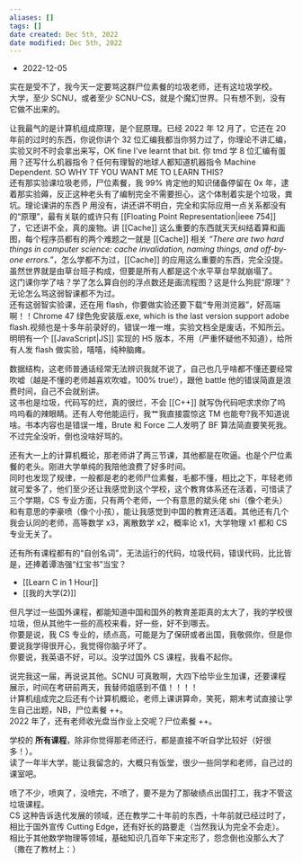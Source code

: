 ```yaml
---
aliases: []
tags: []
date created: Dec 5th, 2022
date modified: Dec 5th, 2022
---
```

- 2022-12-05  

实在是受不了，我今天一定要骂这群尸位素餐的垃圾老师，还有这垃圾学校。  
大学，至少 SCNU，或者至少 SCNU-CS，就是个魔幻世界。只有想不到，没有它做不出来的。  

让我最气的是计算机组成原理，是个屁原理。已经 2022 年 12 月了，它还在 20 年前的过时的东西，你说你讲个 32 位汇编我都当你努力过了，你理论不讲汇编，实验又时不时会拿出来写，OK fine I've learnt that bit. 你 tmd 学 8 位汇编有蛋用？还写什么机器指令？任何有理智的地球人都知道机器指令 Machine Dependent. SO WHY TF YOU WANT ME TO LEARN THIS?  
还有那实验课垃圾老师，尸位素餐，我 99% 肯定他的知识储备停留在 0x 年，逮着那实验薅，反正这种老头有了编制完全不需要担心，这个体制着实是个垃圾，粪坑。理论课讲的东西 P 用没有，讲还讲不明白，完全和实际应用一点关系都没有的“原理”，最有关联的或许只有 [[Floating Point Representation|ieee 754]] 了，它还讲不全，真的废物。讲 [[Cache]] 这么重要的东西就天天纠结着算和画图，每个程序员都有的两个难题之一就是 [[Cache]] 相关 *“There are two hard things in computer science: cache invalidation, naming things, and off-by-one errors.”*，怎么学都不为过，[[Cache]] 的应用这么重要的东西，完全没提。虽然世界就是由草台班子构成，但要是所有人都是这个水平草台早就崩塌了。  
这门课你学了啥？学了怎么算自创的浮点数还是画流程图？这是什么狗屁“原理”？无论怎么骂这弱智课都不为过。  
还有这弱智实验课，还在用 flash，你要做实验还要下载“专用浏览器”，好高端啊！！Chrome 47 绿色免安装版.exe, which is the last version support adobe flash.视频也是十多年前录好的，错误一堆一堆，实验文档全是废话，不知所云。明明有一个 [[JavaScript|JS]] 实现的 H5 版本，不用（严重怀疑他不知道），给所有人发 flash 做实验，嘻嘻，纯种脑瘫。

数据结构，这老师普通话经常无法辨识我就不说了，自己也几乎啥都不懂还要经常吹嘘（越是不懂的老师越喜欢吹嘘，100% true!），跟他 battle 他的错误简直是浪费时间，自己不会就别讲。  
这书也是垃圾，代码写的烂，真的很烂，不会 [[C++]] 就写伪代码吧求求你了呜呜呜看的辣眼睛。还有人夸他能运行，我艹我直接震惊这 TM 也能夸?我不知道说啥。书本内容也是错误一堆，Brute 和 Force 二人发明了 BF 算法简直要笑死我。不过完全没听，倒也没啥好骂的。

还有大一上的计算机概论，那老师讲了两三节课，其他都是在吹逼。也是个尸位素餐的老头。刚进大学单纯的我陪他浪费了好多时间。  
同时也发现了规律，一般都是老的老师尸位素餐，毛都不懂，相比之下，年轻老师就可爱多了，他们至少还让我感觉到这个学校，这个教育体系还在活着，可惜读了三个学期，CS 专业方面，只有两个老师，一个有意思的斌头佬 shi（像个老头）和有意思的李豪喷（像个小孩），能让我感觉到中国的教育还活着。其他还有几个我会认同的老师，高等数学 x3，离散数学 x2，概率论 x1，大学物理 x1 都和 CS 专业无关了。

还有所有课程都有的“自创名词”，无法运行的代码，垃圾代码，错误代码，比比皆是，还捧着谭浩强“红宝书”当宝？  
- [[Learn C in 1 Hour]]  
- [[我的大学(2)]]  

但凡学过一些国外课程，都能知道中国和国外的教育差距真的太大了，我的学校很垃圾，但从其他牛一些的高校来看，好一些，好不到哪去。  
你要是说，我 CS 专业的，绩点高，可能是为了保研或者出国，我敬佩你，但是你要说我学得很开心，我觉得你脑子坏了。  
你要说，我英语不好，可以。没学过国外 CS 课程，我看不起你。

说完我这一届，再说说其他。SCNU 可真敢啊，大四下给毕业生加课，还要课程展示，时间在考研前两天，我替师姐感到不值！！！！  
计算机组成完之后还有个计算机概论，老师上课讲算命，笑死，期末考试直接让学生自己出题，NB，尸位素餐 ++。  
2022 年了，还有老师收光盘当作业上交呢？尸位素餐 ++。

学校的 **所有课程**，除非你觉得那老师还行，都是直接不听自学比较好（好很多！）。  
读了一年半大学，能让我留念的，大概只有饭堂，很少一些同学和老师，自己过的课室吧。

喷了不少，喷爽了，没喷完，不喷了，要不是为了那破绩点出国打工，我才不管这垃圾课程。  
CS 这种告诉迭代发展的领域，还在教学二十年前的东西，十年前就已经过时了，相比于国外宣传 Cutting Edge，还有好长的路要走（当然我认为完全不会走）。  
相比于其他数学物理等领域，基础知识几百年下来定形了，怨念倒也没那么大了（撒在了教材上：）
